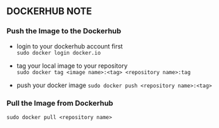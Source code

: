 ## DOCKERHUB NOTE

### Push the Image to the Dockerhub
- login to your dockerhub account first </br>
`sudo docker login docker.io`

- tag your local image to your repository </br>
`sudo docker tag <image name>:<tag> <repository name>:tag`

- push your docker image
`sudo docker push <repository name>:<tag>`


### Pull the Image from Dockerhub
`sudo docker pull <repository name>`

